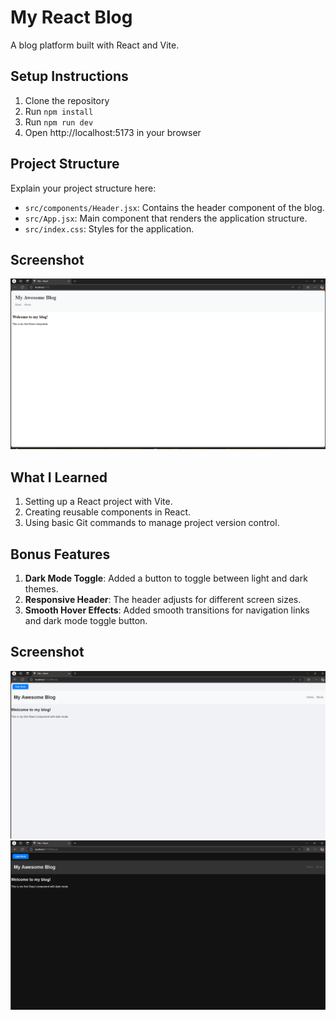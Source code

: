 # My React Blog

A blog platform built with React and Vite.

## Setup Instructions
1. Clone the repository
2. Run `npm install`
3. Run `npm run dev`
4. Open http://localhost:5173 in your browser

## Project Structure
Explain your project structure here:
- `src/components/Header.jsx`: Contains the header component of the blog.
- `src/App.jsx`: Main component that renders the application structure.
- `src/index.css`: Styles for the application.

## Screenshot
![Screenshot of running application](screenshot.png)

## What I Learned
1. Setting up a React project with Vite.
2. Creating reusable components in React.
3. Using basic Git commands to manage project version control.



## Bonus Features

1. **Dark Mode Toggle**: Added a button to toggle between light and dark themes.
2. **Responsive Header**: The header adjusts for different screen sizes.
3. **Smooth Hover Effects**: Added smooth transitions for navigation links and dark mode toggle button.


## Screenshot
![Screenshot of running application](screenshot1.png)
![Screenshot of running application](screenshot2.png)


